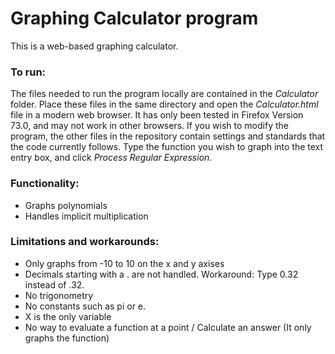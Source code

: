 # Graphing Calculator program

This is a web-based graphing calculator.

### To run:
The files needed to run the program locally are contained in the *Calculator* folder. Place these files in the same directory and open the *Calculator.html* file in a modern web browser. It has only been tested in Firefox Version 73.0, and may not work in other browsers. If you wish to modify the program, the other files in the repository contain settings and standards that the code currently follows. Type the function you wish to graph into the text entry box, and click *Process Regular Expression*.

### Functionality:
- Graphs polynomials
- Handles implicit multiplication

### Limitations and workarounds:
- Only graphs from -10 to 10 on the x and y axises
- Decimals starting with a . are not handled. Workaround: Type 0.32 instead of .32.
- No trigonometry
- No constants such as pi or e.
- X is the only variable
- No way to evaluate a function at a point / Calculate an answer (It only graphs the function)
